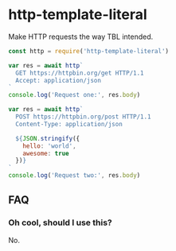 # http-template-literal

Make HTTP requests the way TBL intended.

```javascript
const http = require('http-template-literal')

var res = await http`
  GET https://httpbin.org/get HTTP/1.1
  Accept: application/json
`
console.log('Request one:', res.body)

var res = await http`
  POST https://httpbin.org/post HTTP/1.1
  Content-Type: application/json

  ${JSON.stringify({
    hello: 'world',
    awesome: true
  })}
`
console.log('Request two:', res.body)
```

## FAQ

### Oh cool, should I use this?

No.
